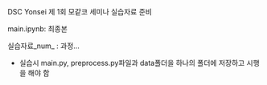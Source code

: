 DSC Yonsei 제 1회 모같코 세미나 실습자료 준비

main.ipynb: 최종본

실습자료_num_ : 과정...

* 실습시 main.py, preprocess.py파일과 data폴더을 하나의 폴더에 저장하고 시행을 해야 함

